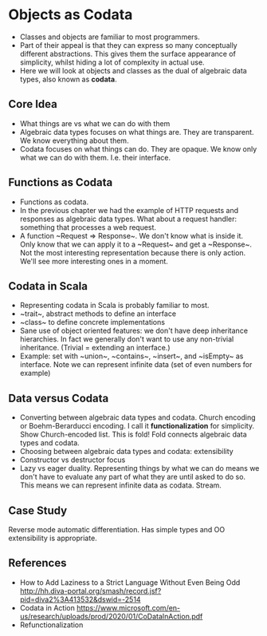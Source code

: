 # Objects as Codata

- Classes and objects are familiar to most programmers.
- Part of their appeal is that they can express so many conceptually different abstractions. This gives them the surface appearance of simplicity, whilst hiding a lot of complexity in actual use.
- Here we will look at objects and classes as the dual of algebraic data types, also known as **codata**.

## Core Idea

- What things are vs what we can do with them
- Algebraic data types focuses on what things are. They are transparent. We know everything about them.
- Codata focuses on what things can do. They are opaque. We know only what we can do with them. I.e. their interface.

## Functions as Codata

- Functions as codata.
- In the previous chapter we had the example of HTTP requests and responses as algebraic data types. What about a request handler: something that processes a web request.
- A function ~Request => Response~. We don't know what is inside it. Only know that we can apply it to a ~Request~ and get a ~Response~. Not the most interesting representation because there is only action. We'll see more interesting ones in a moment.


## Codata in Scala

- Representing codata in Scala is probably familiar to most.
- ~trait~, abstract methods to define an interface
- ~class~ to define concrete implementations
- Sane use of object oriented features: we don't have deep inheritance hierarchies. In fact we generally don't want to use any non-trivial inheritance. (Trivial = extending an interface.)
- Example: set with ~union~, ~contains~, ~insert~, and ~isEmpty~ as interface. Note we can represent infinite data (set of even numbers for example)

## Data versus Codata

- Converting between algebraic data types and codata. Church encoding or Boehm-Berarducci encoding. I call it **functionalization** for simplicity. Show Church-encoded list. This is fold! Fold connects algebraic data types and codata.
- Choosing between algebraic data types and codata: extensibility
- Constructor vs destructor focus
- Lazy vs eager duality. Representing things by what we can do means we don't have to evaluate any part of what they are until asked to do so. This means we can represent infinite data as codata. Stream.

## Case Study

Reverse mode automatic differentiation. Has simple types and OO extensibility is appropriate.

## References

- How to Add Laziness to a Strict Language Without Even Being Odd http://hh.diva-portal.org/smash/record.jsf?pid=diva2%3A413532&dswid=-2514
- Codata in Action
  https://www.microsoft.com/en-us/research/uploads/prod/2020/01/CoDataInAction.pdf
- Refunctionalization
